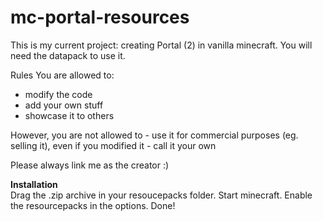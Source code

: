 # mc-portal-resources

This is my current project: creating Portal (2) in vanilla minecraft. You will need the datapack to use it.  

Rules
You are allowed to:
  - modify the code
  - add your own stuff
  - showcase it to others

However, you are not allowed to
    - use it for commercial purposes (eg. selling it), even if you modified it
    - call it your own

Please always link me as the creator :)


**Installation**  
Drag the .zip archive in your resoucepacks folder.
Start minecraft.
Enable the resourcepacks in the options.
Done!
